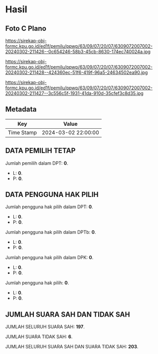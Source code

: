 # Hasil

## Foto C Plano

https://sirekap-obj-formc.kpu.go.id/ed1f/pemilu/ppwp/63/09/07/20/07/6309072007002-20240302-211426--0c654246-58b3-45cb-8630-174ec740024a.jpg

https://sirekap-obj-formc.kpu.go.id/ed1f/pemilu/ppwp/63/09/07/20/07/6309072007002-20240302-211428--424360ec-51f6-419f-96a5-24634502ea90.jpg

https://sirekap-obj-formc.kpu.go.id/ed1f/pemilu/ppwp/63/09/07/20/07/6309072007002-20240302-211427--3c556c5f-1931-41da-910d-35cfef3c8d35.jpg


## Metadata

| Key        | Value               |
| ---------- | ------------------- |
| Time Stamp | 2024-03-02 22:00:00 |


## DATA PEMILIH TETAP

Jumlah pemilih dalam DPT: **0**.
 * L: **0**.
 * P: **0**.

## DATA PENGGUNA HAK PILIH

Jumlah pengguna hak pilih dalam DPT: **0**.
 * L: **0**.
 * P: **0**.

Jumlah pengguna hak pilih dalam DPTb: **0**.
 * L: **0**.
 * P: **0**.

Jumlah pengguna hak pilih dalam DPK: **0**.
 * L: **0**.
 * P: **0**.

Jumlah pengguna hak pilih: **0**.
 * L: **0**.
 * P: **0**.

## JUMLAH SUARA SAH DAN TIDAK SAH

JUMLAH SELURUH SUARA SAH: **197**.

JUMLAH SUARA TIDAK SAH: **6**.

JUMLAH SELURUH SUARA SAH DAN SUARA TIDAK SAH: **203**.


